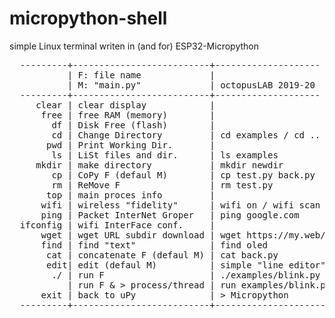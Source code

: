 # micropython-shell
simple Linux terminal writen in (and for) ESP32-Micropython

<pre>
  ---------+--------------------------+--------------------
           | F: file name             |
           | M: "main.py"             | octopusLAB 2019-20
  ---------+--------------------------+--------------------
     clear | clear display            |   
      free | free RAM (memory)        |
        df | Disk Free (flash)        |
        cd | Change Directory         | cd examples / cd ..
       pwd | Print Working Dir.       |
        ls | LiSt files and dir.      | ls examples
     mkdir | make directory           | mkdir newdir
        cp | CoPy F (defaul M)        | cp test.py back.py
        rm | ReMove F                 | rm test.py
       top | main proces info         | 
      wifi | wireless "fidelity"      | wifi on / wifi scan
      ping | Packet InterNet Groper   | ping google.com
  ifconfig | wifi InterFace conf.     |
      wget | wget URL subdir download | wget https://my.web/f.py  
      find | find "text"              | find oled 
       cat | concatenate F (defaul M) | cat back.py
       edit| edit (defaul M)          | simple "line editor"
        ./ | run F                    | ./examples/blink.py
           | run F & > process/thread | run examples/blink.py &
      exit | back to uPy              | > Micropython
  ---------+--------------------------+---------------------
</pre>
